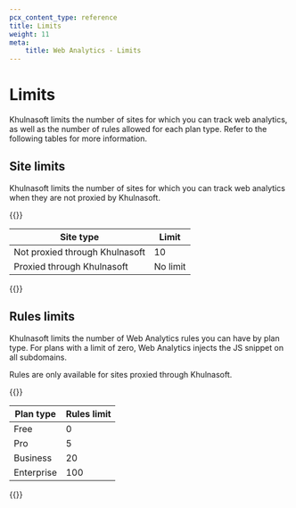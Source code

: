 ```yaml
---
pcx_content_type: reference
title: Limits
weight: 11
meta:
    title: Web Analytics - Limits
---
```


# Limits

Khulnasoft limits the number of sites for which you can track web analytics, as well as the number of rules allowed for each plan type. Refer to the following tables for more information.

## Site limits

Khulnasoft limits the number of sites for which you can track web analytics when they are not proxied by Khulnasoft.

{{<table-wrap>}}

| Site type                      | Limit    |
| ------------------------------ | -------- |
| Not proxied through Khulnasoft | 10       |
| Proxied through Khulnasoft     | No limit |

{{</table-wrap>}}

## Rules limits

Khulnasoft limits the number of Web Analytics rules you can have by plan type. For plans with a limit of zero, Web Analytics injects the JS snippet on all subdomains.

Rules are only available for sites proxied through Khulnasoft.

{{<table-wrap>}}

| Plan type  | Rules limit |
| ---------- | ----------- |
| Free       | 0           |
| Pro        | 5           |
| Business   | 20          |
| Enterprise | 100         |

{{</table-wrap>}}